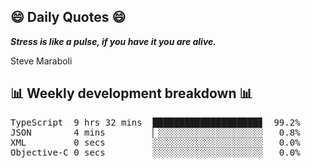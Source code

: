 ## 😄 Daily Quotes 😄

_**Stress is like a pulse, if you have it you are alive.**_

Steve Maraboli



## 📊 Weekly development breakdown 📊

<pre>TypeScript  9 hrs 32 mins  ████████████████████▊  99.2%
JSON        4 mins         ▏░░░░░░░░░░░░░░░░░░░░   0.8%
XML         0 secs         ░░░░░░░░░░░░░░░░░░░░░   0.0%
Objective-C 0 secs         ░░░░░░░░░░░░░░░░░░░░░   0.0%</pre>